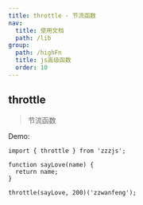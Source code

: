 ```yaml
---
title: throttle - 节流函数
nav:
  title: 使用文档
  path: /lib
group:
  path: /highFn
  title: js高级函数
  order: 10
---
```


## throttle

> 节流函数

Demo:

```tsx | pure
import { throttle } from 'zzzjs';

function sayLove(name) {
  return name;
}

throttle(sayLove, 200)('zzwanfeng');
```
